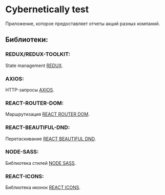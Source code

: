 # Cybernetically test

Приложение, которое предоставляет отчеты акций разных компаний.


## Библиотеки:

### REDUX/REDUX-TOOLKIT:
State management [REDUX](https://redux.js.org).

### AXIOS:
HTTP-запросы [AXIOS](https://www.npmjs.com/package/axios).

### REACT-ROUTER-DOM:
Маршрутизация [REACT ROUTER DOM](https://www.npmjs.com/package/react-router-dom).

### REACT-BEAUTIFUL-DND:
Перетаскивание [REACT BEAUTIFUL DND](https://github.com/atlassian/react-beautiful-dnd).

### NODE-SASS:
Библиотека стилей [NODE SASS](https://www.npmjs.com/package/node-sass).

### REACT-ICONS:
Библиотека иконок [REACT ICONS](https://react-icons.github.io/react-icons).
